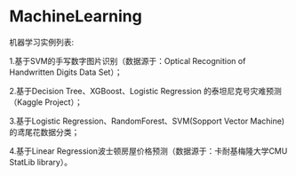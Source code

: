 # MachineLearning
机器学习实例列表:

1.基于SVM的手写数字图片识别（数据源于：Optical Recognition of Handwritten Digits Data Set）；

2.基于Decision Tree、XGBoost、Logistic Regression 的泰坦尼克号灾难预测 （Kaggle Project）；

3.基于Logistic Regression、RandomForest、SVM(Sopport Vector Machine) 的鸢尾花数据分类；

4.基于Linear Regression波士顿房屋价格预测（数据源于：卡耐基梅隆大学CMU StatLib library）。
